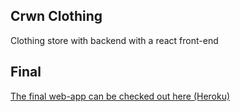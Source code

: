 ## Crwn Clothing

Clothing store with backend with a react front-end


## Final 

[The final web-app can be checked out here (Heroku)](https://shp-str.herokuapp.com/)